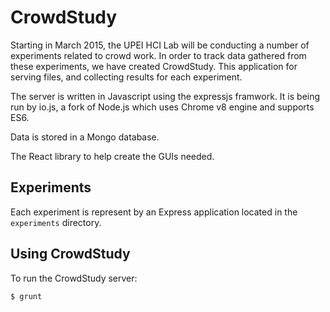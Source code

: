 # CrowdStudy
Starting in March 2015, the UPEI HCI Lab will be conducting a number of 
experiments related to crowd work. In order to track data gathered from 
these experiments, we have created CrowdStudy. This application for serving
files, and collecting results for each experiment.

The server is written in Javascript using the expressjs framwork. It is
being run by io.js, a fork of Node.js which uses Chrome v8 engine and
supports ES6. 

Data is stored in a Mongo database. 

The React library to help create the GUIs needed.


## Experiments
Each experiment is represent by an Express application located in the `experiments` directory.

## Using CrowdStudy
To run the CrowdStudy server:

    $ grunt

